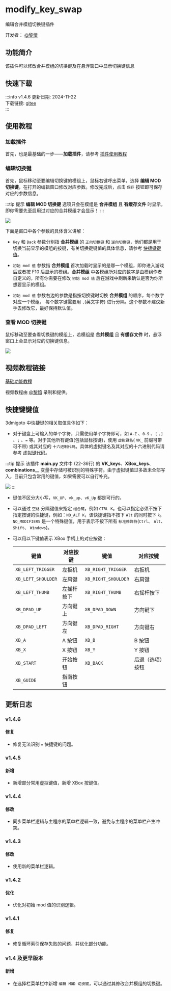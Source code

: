 # modify_key_swap
编辑合并模组切换键插件

开发者： [@黎愔](/contribution)

## 功能简介

该插件可以修改合并模组的切换键及在悬浮窗口中显示切换键信息

## 快速下载

:::info v1.4.6
更新日期:  2024-11-22<br/>
下载链接: [gitee](https://gitee.com/ticca/d3dx-skin-manage/releases/download/plugins/modify_key_swap_v1.4.6.zip) <br/>
:::

## 使用教程

### 加载插件
首先，也是最基础的一步——**加载插件**，请参考 [插件使用教程](/help/tutorial-plugins)

### 编辑切换键
首先，鼠标移动至要编辑切换键的模组上，鼠标右键呼出菜单，选择 **编辑 MOD 切换键**，在打开的编辑窗口修改对应参数。修改完成后，点击 `保存` 按钮即可保存对应的参数信息。

:::tip 提示
**编辑 MOD 切换键** 选项只会在模组是 **合并模组** 且 **有缓存文件** 时显示，即你需要先至启用过对应的合并模组才会显示！
:::

![](/static/image/cdaffdb7.png)

下面是窗口中各个参数的具体含义讲解：
- `Key` 和 `Back` 参数分别指 **合并模组** 的 `正向切换键` 和 `逆向切换键`，他们都是用于切换当前显示的模组的按键，有关切换键键值的具体信息，请参考 [快捷键键值](#快捷键键值)。

- `初始 mod 值` 参数指 **合并模组** 首次加载时显示的是哪一个模组，即你进入游戏后或者按 F10 后显示的模组。**合并模组** 中各模组所对应的数字是由模组作者自定义的，所有你需要在修改 `初始 mod 值` 后在游戏中刷新来确认是否为你所想要显示的模组。

- `初始 mod 值` 参数右边的参数是指按切换键时切换 **合并模组** 的顺序，每个数字对应一个模组， 每个数字键需要用 `,`(英文字符) 进行分隔。这个参数不建议新手去修改它，最好保持默认值。

### 查看 MOD 切换键
鼠标移动至要查看切换键的模组上，若模组是 **合并模组** 且 **有缓存文件** 时，悬浮窗口上会显示对应的切换键信息。

![](/static/image/b6afc1c7.png)

## 视频教程链接

[基础功能教程](https://www.bilibili.com/video/BV1sC4y197bK/)

视频教程由 [@黎愔](/contribution) 录制和提供。

## 快捷键键值
3dmigoto 中快捷键的相关取值具体如下：
- 对于键盘上可输入的单个字符，只需使用单个字符即可，如 `A-Z` 、`0-9` 、`[` 、`]` 、`;` 、`=` 等。对于其他所有键值(包括鼠标按键)，使用 `虚拟键名`( `VK_` 前缀可带可不带) 或其对应的 `十六进制代码`。具体的虚拟键名及其对应的十六进制代码请参考 [虚拟键代码](http://msdn.microsoft.com/en-us/library/windows/desktop/dd375731(v=vs.85).aspx)。

:::tip 提示
该插件 **main.py** 文件中 (22-36行) 的 **VK_keys**、**XBox_keys**、**combinations__** 变量中存储可被识别的特殊字符。由于虚拟键值过多故未全部写入，目前只包含常用的键值，如果需要可以自行补充。

![](/static/image/14ca1fb4.png)
:::

- 键值不区分大小写，`VK_UP`、`vk_up`、`vK_Up` 都是可行的。

- 可以通过 `空格` 分隔键值来指定 `组合键`，例如 `CTRL K`。也可以指定必须不按下指定按键的快捷键，例如：`NO_ALT K`，该快捷键指不按下 `Alt` 的同时按下 `k`。`NO_MODIFIERS` 是一个特殊键值，用于表示不按下所有 `标准修饰符`(`Ctrl`、 `Alt`、 `Shift`、 `Windows`)。

- 可以用以下键值表示 XBox 手柄上的对应按键：

    | 键值               | 对应按键         | 键值               | 对应按键         |
    |------------------- |-----------------|--------------------|-----------------|
    | `XB_LEFT_TRIGGER`  | 左扳机          | `XB_RIGHT_TRIGGER` | 右扳机           |
    | `XB_LEFT_SHOULDER` | 左肩键          | `XB_RIGHT_SHOULDER`| 右肩键           |
    | `XB_LEFT_THUMB`    | 左摇杆按下      | `XB_RIGHT_THUMB`   | 右摇杆按下       |
    | `XB_DPAD_UP`       | 方向键上        | `XB_DPAD_DOWN`     | 方向键下         |
    | `XB_DPAD_LEFT`     | 方向键左        | `XB_DPAD_RIGHT`    | 方向键右         |
    | `XB_A`             | A 按钮          | `XB_B`             | B 按钮           |
    | `XB_X`             | X 按钮          | `XB_Y`             | Y 按钮           |
    | `XB_START`         | 开始按钮        | `XB_BACK`          | 后退（选项）按钮  |
    | `XB_GUIDE`         | 指南按钮        |                    |                  |

## 更新日志

### v1.4.6
#### 修复
- 修复无法识别 `=` 快捷键的问题。

### v1.4.5
#### 新增
- 新增部分常用虚拟键值，新增 XBox 按键值。

### v1.4.4
#### 修改
- 同步菜单栏逻辑与主程序的菜单栏逻辑一致，避免与主程序的菜单栏产生冲突。

### v1.4.3
#### 修改
- 使用新的菜单栏逻辑。

### v1.4.2
#### 优化
- 优化对初始 mod 值的识别逻辑。

### v1.4.1
#### 修复
- 修复循环索引保存失败的问题，并优化部分功能。

### v1.4 及更早版本
#### 新增
- 在选择栏菜单栏中新增 `编辑 MOD 切换键`，可以通过其修改合并模组的切换键。

